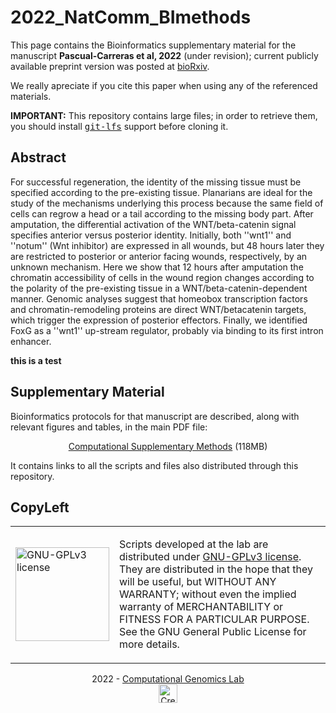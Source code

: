 # 2022_NatComm_BImethods

This page contains the Bioinformatics supplementary material for the
manuscript __Pascual-Carreras et al, 2022__ (under revision);
current publicly available preprint version was posted at
[bioRxiv](https://www.biorxiv.org/content/10.1101/2020.12.08.416008v1).

We really apreciate if you cite this paper when using any of the referenced materials.

__IMPORTANT:__ This repository contains large files; in order to retrieve them, 
you should install <a href="https://git-lfs.github.com/"><tt>git-lfs</tt></a> 
support before cloning it.

## Abstract

For successful regeneration, the identity of the missing tissue must
be specified according to the pre-existing tissue. Planarians are
ideal for the study of the mechanisms underlying this process because
the same field of cells can regrow a head or a tail according to the
missing body part. After amputation, the differential activation of
the WNT/beta-catenin signal specifies anterior versus posterior
identity. Initially, both ''wnt1'' and ''notum'' (Wnt inhibitor) are
expressed in all wounds, but 48 hours later they are restricted to
posterior or anterior facing wounds, respectively, by an unknown
mechanism. Here we show that 12 hours after amputation the chromatin
accessibility of cells in the wound region changes according to the
polarity of the pre-existing tissue in a WNT/beta-catenin-dependent
manner. Genomic analyses suggest that homeobox transcription factors
and chromatin-remodeling proteins are direct WNT/betacatenin targets,
which trigger the expression of posterior effectors. Finally, we
identified FoxG as a ''wnt1'' up-stream regulator, probably via binding
to its first intron enhancer.

**this is a test**

## Supplementary Material

Bioinformatics protocols for that manuscript are described, along with
relevant figures and tables, in the main PDF file:

<p align="center">
    <a href="https://github.com/CompGenLabUB/2022_NatComm_BImethods/raw/main/2022_NatComm_BImethods.pdf">Computational Supplementary Methods</a> (118MB)
</p>

It contains links to all the scripts and files also distributed through this repository. 


## CopyLeft

<table width="100%" style="border-width:0 !important;">
<tr><td width=150px"><img alt="GNU-GPLv3 license" src="./bin/gplv3.png" width="150px"></td>
<td><p>
Scripts developed at the lab are distributed under <a href="./bin/gpl-3.0.txt">GNU-GPLv3 license</a>.
They are distributed in the hope that they will be useful, but WITHOUT ANY WARRANTY;
without even the implied warranty of MERCHANTABILITY or FITNESS FOR A PARTICULAR
PURPOSE. See the GNU General Public License for more details.
</p></td></tr>
</table>

<p align="center">
2022 - <a href="https://compgen.bio.ub.edu">Computational Genomics Lab</a><br/>
<a rel="license" href="http://creativecommons.org/licenses/by/4.0/" alt="This data is licensed under a Creative Commons Attribution 4.0 International License."><img alt="Creative Commons License" style="border-width:0" height="30px" src="https://i.creativecommons.org/l/by/4.0/88x31.png" /></a>
</p>
